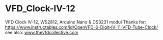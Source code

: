 # VFD_Clock-IV-12
VFD Clock IV-12, WS2812, Arduino Nano &amp; DS3231 modul
Thanks for: https://www.instructables.com/id/OpenVFD-6-Digit-IV-11-VFD-Tube-Clock/
see also: www.thevfdcollective.com 
